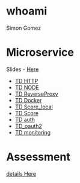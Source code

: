 # whoami

Simon Gomez

# Microservice

Slides - [Here](/presentation/)

- [TD HTTP](/td1_HTTP)
- [TD NODE](/td2_NODE)
- [TD ReverseProxy](/td3_ReverseProxy)
- [TD Docker](/td_docker)
- [TD Score_local](/td_score)
- [TD Score](/td_rtfm)
- [TD auth](/td_auth)
- [TD_oauth2](/td_oauth2)
- [TD monitoring](/td_monitoring)

# Assessment 

[details Here](/assessment)
